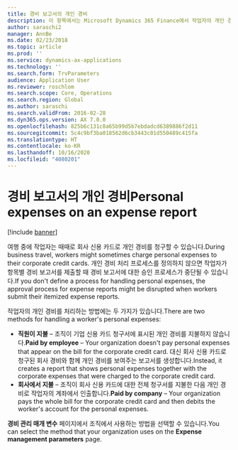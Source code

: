 ```yaml
---
title: 경비 보고서의 개인 경비
description: 이 항목에서는 Microsoft Dynamics 365 Finance에서 작업자의 개인 경비를 처리하는 두 가지 방법을 설명합니다.
author: saraschi2
manager: AnnBe
ms.date: 02/23/2018
ms.topic: article
ms.prod: ''
ms.service: dynamics-ax-applications
ms.technology: ''
ms.search.form: TrvParameters
audience: Application User
ms.reviewer: roschlom
ms.search.scope: Core, Operations
ms.search.region: Global
ms.author: saraschi
ms.search.validFrom: 2016-02-28
ms.dyn365.ops.version: AX 7.0.0
ms.openlocfilehash: 825b6c131c8a65b99d5b7ebdadcd6389886f2d11
ms.sourcegitcommit: 5c4c9bf3ba018562d6cb3443c01d550489c415fa
ms.translationtype: HT
ms.contentlocale: ko-KR
ms.lasthandoff: 10/16/2020
ms.locfileid: "4080201"
---
```

# <a name="personal-expenses-on-an-expense-report"></a><span data-ttu-id="a2eed-103">경비 보고서의 개인 경비</span><span class="sxs-lookup"><span data-stu-id="a2eed-103">Personal expenses on an expense report</span></span>

[!include [banner](../includes/banner.md)]

<span data-ttu-id="a2eed-104">여행 중에 작업자는 때때로 회사 신용 카드로 개인 경비를 청구할 수 있습니다.</span><span class="sxs-lookup"><span data-stu-id="a2eed-104">During business travel, workers might sometimes charge personal expenses to their corporate credit cards.</span></span> <span data-ttu-id="a2eed-105">개인 경비 처리 프로세스를 정의하지 않으면 작업자가 항목별 경비 보고서를 제출할 때 경비 보고서에 대한 승인 프로세스가 중단될 수 있습니다.</span><span class="sxs-lookup"><span data-stu-id="a2eed-105">If you don't define a process for handling personal expenses, the approval process for expense reports might be disrupted when workers submit their itemized expense reports.</span></span> 

<span data-ttu-id="a2eed-106">작업자의 개인 경비를 처리하는 방법에는 두 가지가 있습니다.</span><span class="sxs-lookup"><span data-stu-id="a2eed-106">There are two methods for handling a worker's personal expenses:</span></span>

- <span data-ttu-id="a2eed-107">**직원이 지불** – 조직이 기업 신용 카드 청구서에 표시된 개인 경비를 지불하지 않습니다.</span><span class="sxs-lookup"><span data-stu-id="a2eed-107">**Paid by employee** – Your organization doesn't pay personal expenses that appear on the bill for the corporate credit card.</span></span> <span data-ttu-id="a2eed-108">대신 회사 신용 카드로 청구된 회사 경비와 함께 개인 경비를 보여주는 보고서를 생성합니다.</span><span class="sxs-lookup"><span data-stu-id="a2eed-108">Instead, it creates a report that shows personal expenses together with the corporate expenses that were charged to the corporate credit card.</span></span>
- <span data-ttu-id="a2eed-109">**회사에서 지불** – 조직이 회사 신용 카드에 대한 전체 청구서를 지불한 다음 개인 경비로 작업자의 계좌에서 인출합니다.</span><span class="sxs-lookup"><span data-stu-id="a2eed-109">**Paid by company** – Your organization pays the whole bill for the corporate credit card and then debits the worker's account for the personal expenses.</span></span>

<span data-ttu-id="a2eed-110">**경비 관리 매개 변수** 페이지에서 조직에서 사용하는 방법을 선택할 수 있습니다.</span><span class="sxs-lookup"><span data-stu-id="a2eed-110">You can select the method that your organization uses on the **Expense management parameters** page.</span></span>
